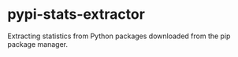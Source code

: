 # pypi-stats-extractor
Extracting statistics from Python packages downloaded from the pip package manager.
